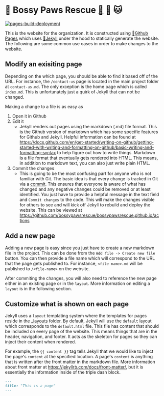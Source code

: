 # :construction: Bossy Paws Rescue [:link:](https://bossypawsrescue.github.io/) :dog: :cat:

[![pages-build-deployment](https://github.com/bossypawsrescue/bossypawsrescue.github.io/actions/workflows/pages/pages-build-deployment/badge.svg)](https://github.com/bossypawsrescue/bossypawsrescue.github.io/actions/workflows/pages/pages-build-deployment)

This is the website for the organization. It is constructed using [:link:Github Pages](https://docs.github.com/en/pages) which uses [:link:Jekyll](https://jekyllrb.com/docs/) under the hood to statically generate the website. The following are some common use cases in order to make changes to the website.

## Modify an exisiting page

Depending on the which page, you should be able to find it based off of the URL. For instance, the `/contact-us` page is located in the main project folder at `contact-us.md`. The only exception is the home page which is called `index.md`. This is unfortunately just a quirk of Jekyll that can not be changed. 

Making a change to a file is as easy as

1. Open it in Github
2. Edit it
    - Jekyll renders out pages using the markdown (.md) file format. This is the Github version of markdown which has some specific features for Github and Jekyll. Helpful information can be found at https://docs.github.com/en/get-started/writing-on-github/getting-started-with-writing-and-formatting-on-github/basic-writing-and-formatting-syntax to help figure out how to write things. Markdown is a file format that eventually gets rendered into HTML. This means, in addition to markdown text, you can also just write plain HTML.
3. Commit the changes
    - This is going to be the most confusing part for anyone who is not familiar with Git. The basic idea is that every change is tracked in Git via a [commit](https://github.com/bossypawsrescue/bossypawsrescue.github.io/commits). This ensures that everyone is aware of what has changed and any negative changes could be removed or at least identified. You just have to provide a helpful message in the text field and `Commit changes` to the code. This will make the changes visible for others to see and will kick off Jekyll to rebuild and deploy the website. This can be viewed at https://github.com/bossypawsrescue/bossypawsrescue.github.io/actions

## Add a new page

Adding a new page is easy since you just have to create a new markdown file in the project. This can be done from the `Add file -> Create new file` button. You can then provide a file name which will correspond to the URL that the page gets published to. For instance, `<file name>.md` will be published to `/<file-name>` on the website.

After commiting the changes, you will also need to reference the new page either in an existing page or in the `layout`. More information on editing a `layout` is in the following section.

## Customize what is shown on each page

Jekyll uses a `layout` templating system where the templates for pages reside in the [_layouts](_layouts) folder. By default, Jekyll will use the `default` layout which corresponds to the `default.html` file. This file has content that should be included on every page of the website. This means things that are in the header, navigation, and footer. It acts as the skeleton for pages so they can inject their content when rendered. 

For example, the `{{ content }}` tag tells Jekyll that we would like to inject the page's `content` at the specified location. A page's `content` is anything that is written after the front matter in the markdown file. More information about front matter at https://jekyllrb.com/docs/front-matter/, but it is essentially the information inside of the triple dash block.

```md
---
title: "This is a page"
---
```
